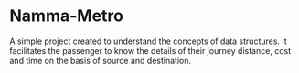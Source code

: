 # Namma-Metro
A simple project created to understand the concepts of data structures. 
It facilitates the passenger to know the details of their journey distance, cost and time on the basis of source and destination.

